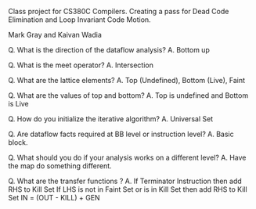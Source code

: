 Class project for CS380C Compilers. Creating a pass for Dead Code Elimination and Loop Invariant Code Motion.

Mark Gray and Kaivan Wadia


Q. What is the direction of the dataflow analysis?
A. Bottom up

Q. What is the meet operator?
A. Intersection

Q. What are the lattice elements?
A. Top (Undefined), Bottom (Live), Faint

Q. What are the values of top and bottom?
A. Top is undefined and Bottom is Live

Q. How do you initialize the iterative algorithm?
A. Universal Set

Q. Are dataflow facts required at BB level or instruction level?
A. Basic block.

Q. What should you do if your analysis works on a different level?
A. Have the map do something different.

Q. What are the transfer functions ?
A. 	If Terminator Instruction then add RHS to Kill Set
	If LHS is not in Faint Set or is in Kill Set then add RHS to Kill Set
	IN = (OUT - KILL) + GEN